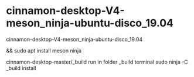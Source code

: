 # cinnamon-desktop-V4-meson_ninja-ubuntu-disco_19.04
cinnamon-desktop-V4-meson_ninja-ubuntu-disco_19.04

&& sudo apt install meson ninja

cinnamon-desktop-master/_build run in folder _build terminal sudo ninja -C _build install
